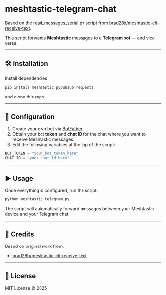 # meshtastic-telegram-chat

Based on the [read_messages_serial.py](https://github.com/brad28b/meshtastic-cli-receive-text) script from [brad28b/meshtastic-cli-receive-text](https://github.com/brad28b/meshtastic-cli-receive-text).

This script forwards **Meshtastic** messages to a **Telegram bot** — and vice versa.

---

## 🛠️ Installation

Install dependencies
```bash
pip install meshtastic pypubsub requests
```
and clone this repo.

---

## 🤖 Configuration

1. Create your own bot via [BotFather](https://t.me/BotFather).
2. Obtain your bot **token** and **chat ID** for the chat where you want to receive Meshtastic messages.
3. Edit the following variables at the top of the script:

```python
BOT_TOKEN = "your_bot_token_here"
CHAT_ID = "your_chat_id_here"
```

---

## ▶️ Usage

Once everything is configured, run the script:

```bash
python meshtastic_telegram.py
```

The script will automatically forward messages between your Meshtastic device and your Telegram chat.

---

## 🧩 Credits

Based on original work from:
- [brad28b/meshtastic-cli-receive-text](https://github.com/brad28b/meshtastic-cli-receive-text)

---

## 📜 License

MIT License © 2025

